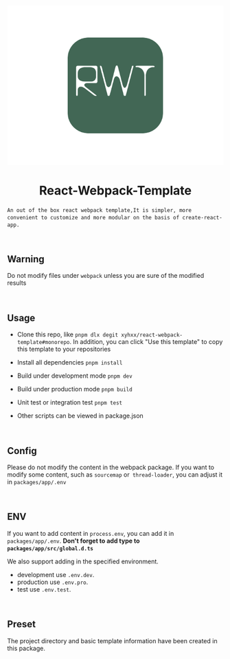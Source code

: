 <img src='./packages/app/public/pLogo.svg' />
<h1 align='center'>React-Webpack-Template</h1>

`An out of the box react webpack template,It is simpler, more convenient to customize and more modular on the basis of create-react-app.`

<br />

<h2>Warning</h2>

Do not modify files under `webpack` unless you are sure of the modified results

<br />

<h2>Usage</h2>

- Clone this repo, like `pnpm dlx degit xyhxx/react-webpack-template#monorepo`. In addition, you can click "Use this template" to copy this template to your repositories

- Install all dependencies `pnpm install`

- Build under development mode `pnpm dev`

- Build under production mode `pnpm build`

- Unit test or integration test `pnpm test`

- Other scripts can be viewed in package.json

<br />

<h2>Config</h2>

Please do not modify the content in the webpack package.
If you want to modify some content, such as `sourcemap` or` thread-loader`, you can adjust it in `packages/app/.env`

<br />

<h2>ENV</h2>

If you want to add content in `process.env`, you can add it in `packages/app/.env`. __Don't forget to add type to `packages/app/src/global.d.ts`__

We also support adding in the specified environment.

+ development use `.env.dev`. 
+ production use `.env.pro`.
+ test use `.env.test`.

<br />

<h2>Preset</h2>

The project directory and basic template information have been created in this package.

<br />
